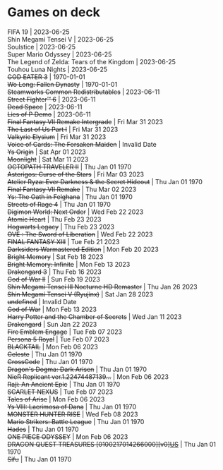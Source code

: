 # Games on deck
FIFA 19 | 2023-06-25  
Shin Megami Tensei V | 2023-06-25  
Soulstice | 2023-06-25  
Super Mario Odyssey | 2023-06-25  
The Legend of Zelda: Tears of the Kingdom | 2023-06-25  
Touhou Luna Nights | 2023-06-25  
~~GOD EATER 3~~ | 1970-01-01  
~~Wo Long: Fallen Dynasty~~ | 1970-01-01  
~~Steamworks Common Redistributables~~ | 2023-06-11  
~~Street Fighter™ 6~~ | 2023-06-11  
~~Dead Space~~ | 2023-06-11  
~~Lies of P Demo~~ | 2023-06-11  
~~Final Fantasy VII Remake Intergrade~~ | Fri Mar 31 2023  
~~The Last of Us Part I~~ | Fri Mar 31 2023  
~~Valkyrie Elysium~~ | Fri Mar 31 2023  
~~Voice of Cards: The Forsaken Maiden~~ | Invalid Date  
~~Ys Origin~~ | Sat Apr 01 2023  
~~Moonlight~~ | Sat Mar 11 2023  
~~OCTOPATH TRAVELER II~~ | Thu Jan 01 1970  
~~Asterigos: Curse of the Stars~~ | Fri Mar 03 2023  
~~Atelier Ryza: Ever Darkness & the Secret Hideout~~ | Thu Jan 01 1970  
~~Final Fantasy VII Remake~~ | Thu Mar 02 2023  
~~Ys: The Oath in Felghana~~ | Thu Jan 01 1970  
~~Streets of Rage 4~~ | Thu Jan 01 1970  
~~Digimon World: Next Order~~ | Wed Feb 22 2023  
~~Atomic Heart~~ | Thu Feb 23 2023  
~~Hogwarts Legacy~~ | Thu Feb 23 2023  
~~OVE : The Sword of Liberation~~ | Wed Feb 22 2023  
~~FINAL FANTASY XIII~~ | Tue Feb 21 2023  
~~Darksiders Warmastered Edition~~ | Mon Feb 20 2023  
~~Bright Memory~~ | Sat Feb 18 2023  
~~Bright Memory: Infinite~~ | Mon Feb 13 2023  
~~Drakengard 3~~ | Thu Feb 16 2023  
~~God of War II~~ | Sun Feb 19 2023  
~~Shin Megami Tensei III Nocturne HD Remaster~~ | Thu Jan 26 2023  
~~Shin Megami Tensei V (Ryujinx)~~ | Sat Jan 28 2023  
~~undefined~~ | Invalid Date  
~~God of War~~ | Mon Feb 13 2023  
~~Harry Potter and the Chamber of Secrets~~ | Wed Jan 11 2023  
~~Drakengard~~ | Sun Jan 22 2023  
~~Fire Emblem Engage~~ | Tue Feb 07 2023  
~~Persona 5 Royal~~ | Tue Feb 07 2023  
~~BLACKTAIL~~ | Mon Feb 06 2023  
~~Celeste~~ | Thu Jan 01 1970  
~~CrossCode~~ | Thu Jan 01 1970  
~~Dragon's Dogma: Dark Arisen~~ | Thu Jan 01 1970  
~~NieR Replicant ver.1.22474487139...~~ | Mon Feb 06 2023  
~~Raji: An Ancient Epic~~ | Thu Jan 01 1970  
~~SCARLET NEXUS~~ | Tue Feb 07 2023  
~~Tales of Arise~~ | Mon Feb 06 2023  
~~Ys VIII: Lacrimosa of Dana~~ | Thu Jan 01 1970  
~~MONSTER HUNTER RISE~~ | Wed Feb 08 2023  
~~Mario Strikers: Battle League~~ | Thu Jan 01 1970  
~~Hades~~ | Thu Jan 01 1970  
~~ONE PIECE ODYSSEY~~ | Mon Feb 06 2023  
~~DRAGON QUEST TREASURES [0100217014266000][v0][US](nsw2u.com)~~ | Thu Jan 01 1970  
~~Sifu~~ | Thu Jan 01 1970  